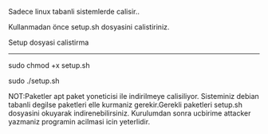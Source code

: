 Sadece linux tabanli sistemlerde calisir..

Kullanmadan önce setup.sh dosyasini calistiriniz.

Setup dosyasi calistirma
________________________

sudo chmod +x setup.sh

sudo ./setup.sh

NOT:Paketler apt paket yoneticisi ile indirilmeye calisiliyor. Sisteminiz debian tabanli degilse paketleri elle kurmaniz gerekir.Gerekli paketleri setup.sh dosyasini okuyarak indirenebilirsiniz. Kurulumdan sonra ucbirime attacker yazmaniz programin acilmasi icin yeterlidir.



